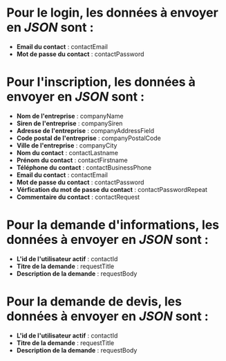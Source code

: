 # Pour le login, les données à envoyer en *JSON* sont :

- **Email du contact** : contactEmail
- **Mot de passe du contact** : contactPassword

# Pour l'inscription, les données à envoyer en *JSON* sont :
	
- **Nom de l'entreprise** : companyName
- **Siren de l'entreprise** : companySiren
- **Adresse de l'entreprise** : companyAddressField
- **Code postal de l'entreprise** : companyPostalCode
- **Ville de l'entreprise** : companyCity
- **Nom du contact** : contactLastname
- **Prénom du contact** : contactFirstname
- **Téléphone du contact** : contactBusinessPhone
- **Email du contact** : contactEmail
- **Mot de passe du contact** : contactPassword
- **Vérfication du mot de passe du contact** : contactPasswordRepeat
- **Commentaire du contact** : contactRequest

# Pour la demande d'informations, les données à envoyer en *JSON* sont :

- **L'id de l'utilisateur actif** : contactId
- **Titre de la demande** : requestTitle
- **Description de la demande** : requestBody

# Pour la demande de devis, les données à envoyer en *JSON* sont :

- **L'id de l'utilisateur actif** : contactId
- **Titre de la demande** : requestTitle
- **Description de la demande** : requestBody
